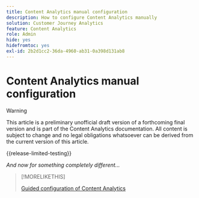 ```yaml
---
title: Content Analytics manual configuration
description: How to configure Content Analytics manually
solution: Customer Journey Analytics
feature: Content Analytics
role: Admin
hide: yes
hidefromtoc: yes
exl-id: 2b2d1cc2-36da-4960-ab31-0a398d131ab8
---
```

# Content Analytics manual configuration

>[!WARNING]
>
>This article is a preliminary unofficial draft version of a forthcoming final version and is part of the Content Analytics documentation. All content is subject to change and no legal obligations whatsoever can be derived from the current version of this article.  
>

{{release-limited-testing}}

*And now for something completely different...*

>[!MORELIKETHIS]
>
>[Guided configuration of Content Analytics](guided.md)
>